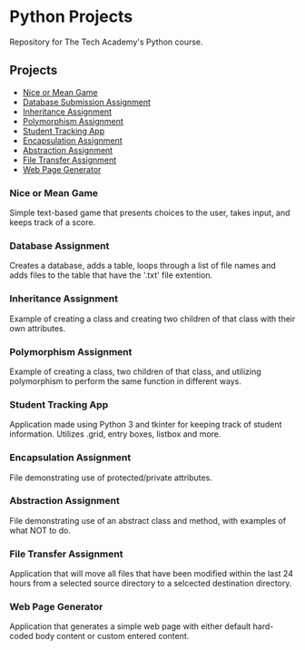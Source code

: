 # Python Projects
Repository for The Tech Academy's Python course.

## Projects
- [Nice or Mean Game](#nice-or-mean-game)
- [Database Submission Assignment](#database-assignment)
- [Inheritance Assignment](#inheritance-assignment)
- [Polymorphism Assignment](#polymorphism-assignment)
- [Student Tracking App](#student-tracking-app)
- [Encapsulation Assignment](#encapsulation-assignment)
- [Abstraction Assignment](#abstraction-assignment)
- [File Transfer Assignment](#file-transfer-assignment)
- [Web Page Generator](#web-page-generator)


### Nice or Mean Game
Simple text-based game that presents choices to the user, takes input, and keeps track of a score.

### Database Assignment
Creates a database, adds a table, loops through a list of file names and adds files to the table that have the '.txt' file extention.

### Inheritance Assignment
Example of creating a class and creating two children of that class with their own attributes.

### Polymorphism Assignment
Example of creating a class, two children of that class, and utilizing polymorphism to perform the same function in different ways.

### Student Tracking App
Application made using Python 3 and tkinter for keeping track of student information. Utilizes .grid, entry boxes, listbox and more.

### Encapsulation Assignment
File demonstrating use of protected/private attributes.

### Abstraction Assignment
File demonstrating use of an abstract class and method, with examples of what NOT to do.

### File Transfer Assignment
Application that will move all files that have been modified within the last 24 hours from a selected source directory to a selcected destination directory.

### Web Page Generator
Application that generates a simple web page with either default hard-coded body content or custom entered content.